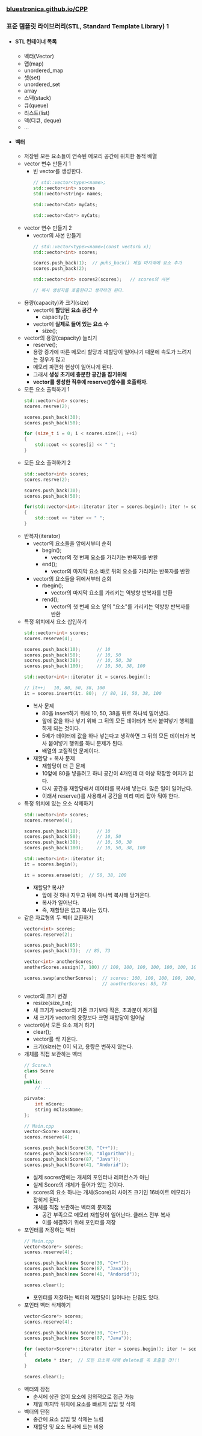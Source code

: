 ### [bluestronica.github.io/CPP](https://bluestronica.github.io/CPP)

### 표준 템플릿 라이브러리(STL, Standard Template Library) 1
- #### STL 컨테이너 목록
    - 벡터(Vector)
    - 맵(map)
    - unordered_map
    - 셋(set)
    - unordered_set
    - array
    - 스택(stack)
    - 큐(queue)
    - 리스트(list)
    - 덱(디큐, deque)
    - ...

- #### 벡터
    - 저장된 모든 요소들이 연속된 메모리 공간에 위치한 동적 배열
    - vector 변수 만들기 1
        - 빈 vector를 생성한다.
            ```c++
            // std::vector<type><name>;
            std::vector<int> scores
            std::vector<string> names;

            std::vector<Cat> myCats;
            
            std::vector<Cat*> myCats;
            ```
    - vector 변수 만들기 2
        - vector의 사본 만들기
            ```c++
            // std::vector<type><name>(const vector& x);
            std::vector<int> scores;

            scores.push_back(1);  // puhs_back() 제일 마지막에 요소 추가
            scores.push_back(2);

            std::vector<int> scores2(scores);   // scores의 사본

            // 복사 생성자를 호출한다고 생각하면 된다.
            ```
    - 용량(capacity)과 크기(size)
        - vector에 **할당된 요소 공간 수**
            - capacity();
        - vector에 **실제로 들어 있는 요소 수**
            - size();
    - vector의 용량(capacity) 늘리기
        - reserve(<size>);
        - 용량 증가에 따른 메모리 할당과 재할당이 일어나기 때문에 속도가 느려지는 경우가 많고
        - 메모리 파편화 현상이 일어나게 된다.
        - 그래서 **생성 초기에 충분한 공간을 잡기위해**
        - **vector를 생성한 직후에 reserve()함수를 호출하자.**
    - 모든 요소 출력하기 1
        ```c++
        std::vector<int> scores;
        scores.resrve(2);

        scores.push_back(30);
        scores.push_back(50);

        for (size_t i = 0; i < scores.size(); ++i)
        {
            std::cout << scores[i] << " ";
        }
        ```
    - 모든 요소 출력하기 2
        ```c++
        std::vector<int> scores;
        scores.resrve(2);

        scores.push_back(30);
        scores.push_back(50);

        for(std::vector<int>::iterator iter = scores.begin(); iter != scores.end(); ++iter)
        {
            std::cout << *iter << " ";
        }
        ```
    - 반복자(iterator)
        - vector의 요소들을 앞에서부터 순회
            - begin();
                - vector의 첫 번째 요소를 가리키는 반복자를 반환
            - end();
                - vector의 마지막 요소 바로 뒤의 요소를 가리키는 반복자를 반환
        - vector의 요소들을 뒤에서부터 순회
            - rbegin();
                - vector의 마지막 요소를 가리키는 역방향 반복자를 반환
            - rend();
                - vector의 첫 번째 요소 앞의 "요소"를 가리키는 역방향 반복자를 반환
    - 특정 위치에서 요소 삽입하기
        ```c++
        std::vector<int> scores;
        scores.reserve(4);

        scores.push_back(10);      // 10
        scores.push_back(50);      // 10, 50
        socres.push_back(38);      // 10, 50, 38
        scores.push_back(100);     // 10, 50, 38, 100

        std::vector<int>::iterator it = scores.begin();

        // it++;   10, 80, 50, 38, 100
        it = scores.insert(it. 80);  // 80, 10, 50, 38, 100
        ```
        - 복사 문제
            - 80을 insert하기 위해 10, 50, 38을 뒤로 하나씩 밀어냈다.
            - 앞에 값을 하나 넣기 위해 그 뒤의 모든 데이터가 복사 붙여넣기 행위를 하게 되는 것이다.
            - 5메가 데이터에 값을 하나 넣는다고 생각하면 그 뒤의 모든 데이터가 복사 붙여넣기 행위를 하니 문제가 된다.
            - 배열의 고질적인 문제이다.
        - 재할당 + 복사 문제
            - 재할당이 더 큰 문제
            - 10앞에 80을 넣을려고 하니 공간이 4개인데 더 이상 확장할 여지가 없다.
            - 다시 공간을 재할당해서 데이터를 복사해 넣는다. 많은 일이 일어난다.
            - 이래서 reserve()를 사용해서 공간을 미리 미리 잡아 둬야 한다.
    - 특정 위치에 있는 요소 삭제하기
        ```c++
        std::vector<int> scores;
        scores.reserve(4);

        scores.push_back(10);      // 10
        scores.push_back(50);      // 10, 50
        socres.push_back(38);      // 10, 50, 38
        scores.push_back(100);     // 10, 50, 38, 100

        std::vector<int>::iterator it;
        it = scores.begin();

        it = scores.erase(it);  // 50, 38, 100 
        ```
        - 재할당? 복사?
            - 앞에 것 하나 지우고 뒤에 하나씩 복사해 당겨온다.
            - 복사가 일어난다.
            - 즉, 재할당은 없고 복사는 있다.
    - 같은 자료형의 두 벡터 교환하기
        ```c++
        vector<int> scores;
        scores.reserve(2);

        scores.push_back(85);
        scores.push_back(73);  // 85, 73

        vector<int> anotherScores;
        anotherScores.assign(7, 100) // 100, 100, 100, 100, 100, 100, 100

        scores.swap(anotherScores);  // scores: 100, 100, 100, 100, 100, 100, 100
                                     // anotherScores: 85, 73
        ```
    - vector의 크기 변경
        - resize(size_t n);
        - 새 크기가 vector의 기존 크기보다 작은, 초과분이 제거됨
        - 새 크기가 vector의 용량보다 크면 재할당이 일어남
    - vector에서 모든 요소 제거 하기
        - clear();
        - vector를 싹 지운다.
        - 크기(size)는 0이 되고, 용량은 변하지 않는다.
    - 개체를 직접 보관하는 벡터
        ```c++
        // Score.h
        class Score
        {
        public:
            // ...

        pirvate:
            int mScore;
            string mClassName;
        };
        ```
        ```c++
        // Main.cpp
        vector<Score> scores;
        scores.reserve(4);

        scores.push_back(Score(30, "C++"));
        scores.push_back(Score(59, "Algorithm"));
        scores.push_back(Score(87, "Java"));
        scores.push_back(Score(41, "Andorid"));
        ```
        - 실제 socres안에는 개체의 포인터나 레퍼런스가 아닌
        - 실제 Score의 개체가 들어가 있는 것이다.
        - scores의 요소 하나는 개체(Score)의 사이즈 크기인 16바이트 메모리가 잡히게 된다.
        - 개체를 직접 보관하는 벡터의 문제점
            - 공간 부족으로 메모리 재할당이 일어난다. 클래스 전부 복사
            - 이를 해결하기 위해 포인터를 저장
    - 포인터를 저장하는 벡터
        ```c++
        // Main.cpp
        vector<Score*> scores;
        scores.reserve(4);

        scores.push_back(new Score(30, "C++"));
        scores.push_back(new Score(87, "Java"));
        scores.push_back(new Score(41, "Andorid"));

        scores.clear();
        ```
        - 포인터를 저장하는 벡터의 재할당이 일어나는 단점도 있다.
    - 포인터 벡터 삭제하기
        ```c++
        vector<Score*> scores;
        scores.reserve(4);

        scores.push_back(new Score(30, "C++"));
        scores.push_back(new Score(87, "Java"));

        for (vector<Score*>::iterator iter = scores.begin(); iter != scores.end(); ++iter)
        {
            delete * iter;  // 모든 요소에 대해 delete를 꼭 호출할 것!!!
        }

        scores.clear();
        ```
    - 벡터의 장점
        - 순서에 상관 없이 요소에 임의적으로 접근 가능
        - 제일 마지막 위치에 요소를 빠르게 삽입 및 삭제
    - 벡터의 단점
        - 중간에 요소 삽입 및 삭제는 느림
        - 재할당 및 요소 복사에 드는 비용
    
